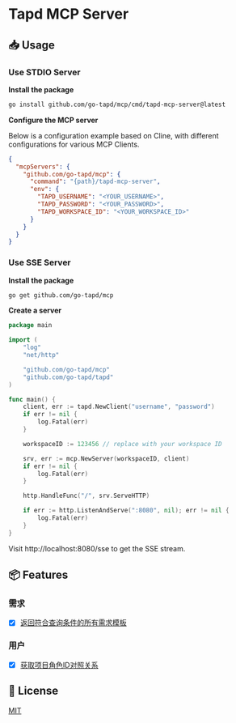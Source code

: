 # Tapd MCP Server

## 📥 Usage

### Use STDIO Server

**Install the package**

```bash
go install github.com/go-tapd/mcp/cmd/tapd-mcp-server@latest
```

**Configure the MCP server**

Below is a configuration example based on Cline, with different configurations for various MCP Clients.

```json
{
  "mcpServers": {
    "github.com/go-tapd/mcp": {
      "command": "{path}/tapd-mcp-server",
      "env": {
        "TAPD_USERNAME": "<YOUR_USERNAME>",
        "TAPD_PASSWORD": "<YOUR_PASSWORD>",
        "TAPD_WORKSPACE_ID": "<YOUR_WORKSPACE_ID>"
      }
    }
  }
}
```

### Use SSE Server

**Install the package**

```bash
go get github.com/go-tapd/mcp
```

**Create a server**

```go
package main

import (
	"log"
	"net/http"

	"github.com/go-tapd/mcp"
	"github.com/go-tapd/tapd"
)

func main() {
	client, err := tapd.NewClient("username", "password")
	if err != nil {
		log.Fatal(err)
	}

	workspaceID := 123456 // replace with your workspace ID

	srv, err := mcp.NewServer(workspaceID, client)
	if err != nil {
		log.Fatal(err)
	}

	http.HandleFunc("/", srv.ServeHTTP)

	if err := http.ListenAndServe(":8080", nil); err != nil {
		log.Fatal(err)
	}
}
```

Visit http://localhost:8080/sse to get the SSE stream.

## 📦 Features

### 需求

- [x] [返回符合查询条件的所有需求模板](https://open.tapd.cn/document/api-doc/API%E6%96%87%E6%A1%A3/api_reference/story/get_story_template_list.html)

### 用户

- [x] [获取项目角色ID对照关系](https://open.tapd.cn/document/api-doc/API%E6%96%87%E6%A1%A3/api_reference/user/get_roles.html)

## 📄 License

[MIT](LICENSE)